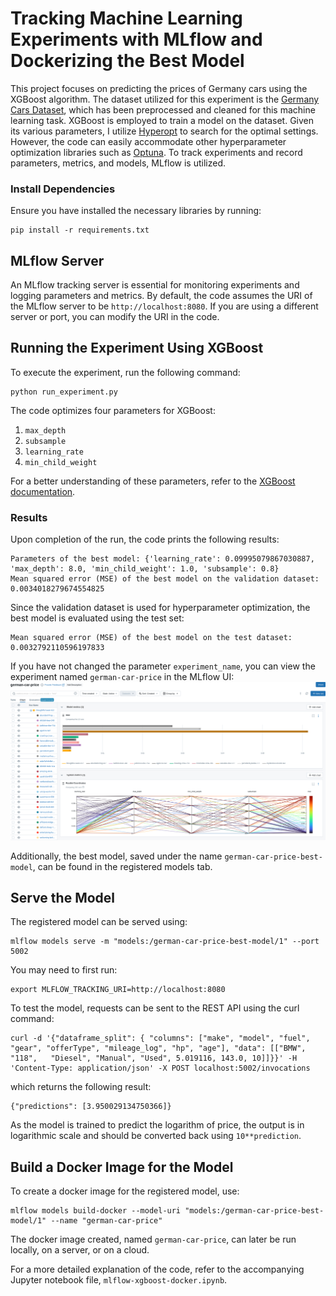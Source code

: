 # Tracking Machine Learning Experiments with MLflow and Dockerizing the Best Model

This project focuses on predicting the prices of Germany cars using the XGBoost algorithm. The dataset utilized for this experiment is the [Germany Cars Dataset](https://www.kaggle.com/datasets/ander289386/cars-germany), which has been preprocessed and cleaned for this machine learning task. XGBoost is employed to train a model on the dataset. Given its various parameters, I utilize [Hyperopt](http://hyperopt.github.io/hyperopt/) to search for the optimal settings. However, the code can easily accommodate other hyperparameter optimization libraries such as [Optuna](https://optuna.org/). To track experiments and record parameters, metrics, and models, MLflow is utilized.

### Install Dependencies
Ensure you have installed the necessary libraries by running:
```
pip install -r requirements.txt
```

## MLflow Server
An MLflow tracking server is essential for monitoring experiments and logging parameters and metrics. By default, the code assumes the URI of the MLflow server to be `http://localhost:8080`. If you are using a different server or port, you can modify the URI in the code.

## Running the Experiment Using XGBoost
To execute the experiment, run the following command:
```
python run_experiment.py
```

The code optimizes four parameters for XGBoost:
1. `max_depth`
2. `subsample`
3. `learning_rate`
4. `min_child_weight`

For a better understanding of these parameters, refer to the [XGBoost documentation](https://xgboost.readthedocs.io).

### Results
Upon completion of the run, the code prints the following results:
```
Parameters of the best model: {'learning_rate': 0.09995079867030887, 'max_depth': 8.0, 'min_child_weight': 1.0, 'subsample': 0.8}
Mean squared error (MSE) of the best model on the validation dataset: 0.0034018279674554825
```

Since the validation dataset is used for hyperparameter optimization, the best model is evaluated using the test set:
```
Mean squared error (MSE) of the best model on the test dataset: 0.0032792110596197833
```

If you have not changed the parameter `experiment_name`, you can view the experiment named `german-car-price` in the MLflow UI:
![german-car-price](./fig/mlflow.png)

Additionally, the best model, saved under the name `german-car-price-best-model`, can be found in the registered models tab.

## Serve the Model
The registered model can be served using:
```
mlflow models serve -m "models:/german-car-price-best-model/1" --port 5002
```

You may need to first run:
```
export MLFLOW_TRACKING_URI=http://localhost:8080
```

To test the model, requests can be sent to the REST API using the curl command:
```
curl -d '{"dataframe_split": { "columns": ["make", "model", "fuel", "gear", "offerType", "mileage_log", "hp", "age"], "data": [["BMW", "118",   "Diesel", "Manual", "Used", 5.019116, 143.0, 10]]}}' -H 'Content-Type: application/json' -X POST localhost:5002/invocations
```

which returns the following result:
```
{"predictions": [3.950029134750366]}
```

As the model is trained to predict the logarithm of price, the output is in logarithmic scale and should be converted back using `10**prediction`.

## Build a Docker Image for the Model
To create a docker image for the registered model, use:
```
mlflow models build-docker --model-uri "models:/german-car-price-best-model/1" --name "german-car-price"
```

The docker image created, named `german-car-price`, can later be run locally, on a server, or on a cloud.


For a more detailed explanation of the code, refer to the accompanying Jupyter notebook file, `mlflow-xgboost-docker.ipynb`.


